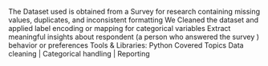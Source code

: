The Dataset used is obtained from a Survey for research containing missing values, duplicates, and inconsistent formatting
We Cleaned the dataset and applied label encoding or mapping for categorical variables
 Extract meaningful insights about respondent (a person who answered the survey ) behavior or preferences
 Tools & Libraries:
 Python 
Covered Topics
 Data cleaning |   Categorical handling |  Reporting  
